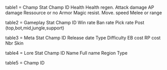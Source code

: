 table1 = Champ Stat
Champ ID
Health
Health regen.
Attack damage
AP damage
Ressource or no
Armor
Magic resist.
Move. speed
Melee or range

table2 = Gameplay Stat
Champ ID
Win rate
Ban rate
Pick rate
Post (top,bot,mid,jungle,support)

table3 = Meta Stat
Champ ID
Release date
Type
Difficulty
EB cost
RP cost
Nbr Skin

table4 = Lore Stat
Champ ID
Name
Full name
Region
Type

table5 =
Champ ID
